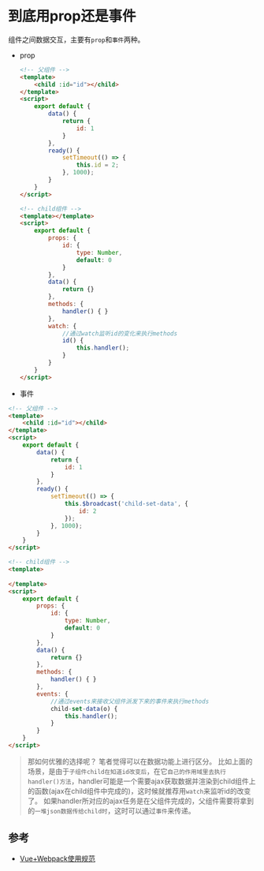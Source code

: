 
# 到底用prop还是事件
组件之间数据交互，主要有`prop`和`事件`两种。
- prop
    ```html
    <!-- 父组件 -->
    <template>
        <child :id="id"></child>
    </template>
    <script>
        export default {
            data() {
                return {
                    id: 1
                }
            },
            ready() {
                setTimeout(() => {
                    this.id = 2;
                }, 1000);
            }
        }
    </script>
    
    <!-- child组件 -->
    <template></template>
    <script>
        export default {
            props: {
                id: {
                    type: Number,
                    default: 0
                }
            },
            data() {
                return {}
            },
            methods: {
                handler() { }
            },
            watch: {
                //通过watch监听id的变化来执行methods
                id() {
                    this.handler();
                }
            }
        }
    </script>
    ```
- 事件
```html
<!-- 父组件 -->
<template>
    <child :id="id"></child>
</template>
<script>
    export default {
        data() {
            return {
                id: 1
            }
        },
        ready() {
            setTimeout(() => {
                this.$broadcast('child-set-data', {
                    id: 2
                });
            }, 1000);
        }
    }
</script>

<!-- child组件 -->
<template>
    
</template>
<script>
    export default {
        props: {
            id: {
                type: Number,
                default: 0
            }
        },
        data() {
            return {}
        },
        methods: {
            handler() { }
        },
        events: {
            //通过events来接收父组件派发下来的事件来执行methods
            child-set-data(o) {
                this.handler();
            }
        }
    }
</script>
```
> 那如何优雅的选择呢？
> 笔者觉得可以在数据功能上进行区分。
> 比如上面的场景，是由于`子组件child在知道id改变后`，在它`自己的作用域里去执行handler()方法`，handler可能是一个需要ajax获取数据并渲染到child组件上的函数(ajax在child组件中完成的)，这时候就推荐用`watch`来监听id的改变了。
> 如果handler所对应的ajax任务是在父组件完成的，父组件需要将拿到的`一堆json数据传给child时`，这时可以通过`事件`来传递。

## 参考
- [Vue+Webpack使用规范](https://www.talkingcoder.com/article/6309726065044556372)